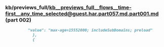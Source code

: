 ### kb/previews_full/kb__previews_full__flows__time-first__any_time_selected@guest.har.part057.md.part001.md (part 002)

```md
          "value": "max-age=15552000; includeSubDomains; preload"
            },
            {
  
```

```
